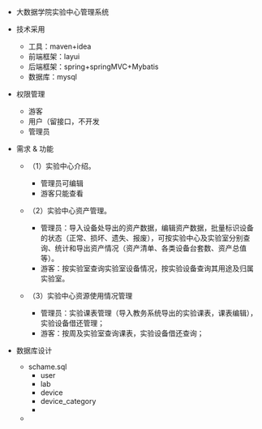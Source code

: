 - 大数据学院实验中心管理系统


- 技术采用

    * 工具：maven+idea
    * 前端框架：layui
    * 后端框架：spring+springMVC+Mybatis
    * 数据库：mysql
- 权限管理
    * 游客
    * 用户（留接口，不开发
    * 管理员
    
- 需求 & 功能
    * （1）实验中心介绍。
        - 管理员可编辑
        - 游客只能查看
        
    * （2）实验中心资产管理。
        - 管理员：导入设备处导出的资产数据，编辑资产数据，批量标识设备的状态（正常、损坏、遗失、报废），可按实验中心及实验室分别查询、统计和导出资产情况（资产清单、各类设备台套数、资产总值等）。
        - 游客：按实验室查询实验室设备情况，按实验设备查询其用途及归属实验室。
    * （3）实验中心资源使用情况管理
        - 管理员：实验课表管理（导入教务系统导出的实验课表，课表编辑），实验设备借还管理；
        - 游客：按周及实验室查询课表，实验设备借还查询；
        
- 数据库设计
    * schame.sql
        * user
        * lab
        * device
        * device_category
        * 
    * 
        
